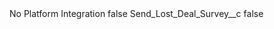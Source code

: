 <?xml version="1.0" encoding="UTF-8"?>
<CustomMetadata xmlns="http://soap.sforce.com/2006/04/metadata" xmlns:xsi="http://www.w3.org/2001/XMLSchema-instance" xmlns:xsd="http://www.w3.org/2001/XMLSchema">
    <label>No Platform Integration</label>
    <protected>false</protected>
    <values>
        <field>Send_Lost_Deal_Survey__c</field>
        <value xsi:type="xsd:boolean">false</value>
    </values>
</CustomMetadata>
